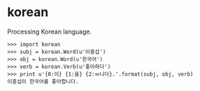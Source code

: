 korean
======

Processing Korean language.

    >>> import korean
    >>> subj = korean.Word(u'이흥섭')
    >>> obj = korean.Word(u'한국어')
    >>> verb = korean.Verb(u'좋아하다')
    >>> print u'{0:이} {1:을} {2:ㅂ니다}.'.format(subj, obj, verb)
    이흥섭이 한국어를 좋아합니다.

